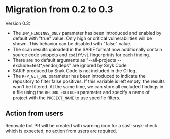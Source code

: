 # Migration from 0.2 to 0.3

Version 0.3:

- The `IMP_FINDINGS_ONLY` parameter has been introduced and enabled by default with "true" value. Only high or critical vulnerabilities will be shown. This behavior can be disabled with "false" value.
- The scan results uploaded in the SARIF format now additionally contain source code snippets and `csdiff/v1` fingerprints for each finding.
- There are no default arguments as "--all-projects --exclude=test*,vendor,deps" are ignored by Snyk Code
- SARIF produced by Snyk Code is not included in the CI log.
- The `KFP_GIT_URL` parameter has been introduced to indicate the repository to filter false positives. If this variable is left empty, the results won't be filtered. At the same time, we can store all excluded findings in a file using the `RECORD_EXCLUDED` parameter and specify a name of project with the `PROJECT_NAME` to use specific filters.

## Action from users

Renovate bot PR will be created with warning icon for a sast-snyk-check which is expected, no action from users are required.
